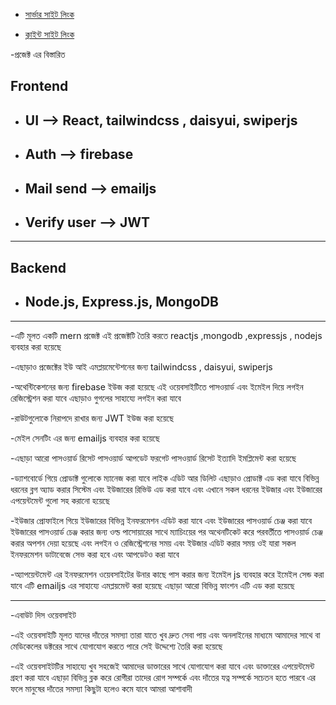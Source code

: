 - [সার্ভার সাইট লিংক](https://teeth-care-backend.vercel.app/)

- [ক্লাইন্ট সাইট লিংক](https://teeth-care-client.vercel.app/)

-প্রজেক্ট এর বিস্তারিত

## Frontend

- ## UI --> React, tailwindcss , daisyui, swiperjs

- ## Auth --> firebase

- ## Mail send --> emailjs

- ## Verify user --> JWT

---

## Backend

- ## Node.js, Express.js, MongoDB

---

-এটি মূলত একটি mern প্রজেক্ট এই প্রজেক্টটি তৈরি করতে reactjs ,mongodb ,expressjs , nodejs ব্যবহার করা হয়েছে

-এছাড়াও প্রজেক্টের ইউ আই এমপ্লয়মেন্টেশনের জন্য tailwindcss , daisyui, swiperjs

-অথেন্টিকেশনের জন্য firebase ইউজ করা হয়েছে
এই ওয়েবসাইটিতে পাসওয়ার্ড এবং ইমেইল দিয়ে লগইন রেজিস্ট্রেশন করা যাবে এছাড়াও গুগলের সাহায্যে লগইন করা যাবে

-রাউটগুলোকে নিরাপদে রাখার জন্য JWT ইউজ করা হয়েছে

-মেইল সেনটিং এর জন্য emailjs ব্যবহার করা হয়েছে

-এছাড়া আরো পাসওয়ার্ড রিসেট পাসওয়ার্ড আপডেট ফরগেট পাসওয়ার্ড রিসেট ইত্যাদি ইমপ্লিমেন্ট করা হয়েছে

-ড্যাশবোর্ডে গিয়ে প্রোডাক্ট গুলোকে ম্যানেজ করা যাবে লাইক এডিট আর ডিলিট এছাড়াও প্রোডাক্ট এড করা যাবে বিভিন্ন ধরনের ব্লগ অ্যাড করার সিস্টেম এবং ইউজারের রিভিউ এড করা যাবে এবং এখানে সকল ধরনের ইউজার এবং ইউজারের এপয়েন্টমেন্ট গুলো সহ করানো হয়েছে

-ইউজার প্রোফাইলে গিয়ে ইউজারের বিভিন্ন ইনফরমেশন এডিট করা যাবে এবং ইউজারের পাসওয়ার্ড চেঞ্জ করা যাবে ইউজারের পাসওয়ার্ড চেঞ্জ করার জন্য ওল্ড পাসোয়ারের সাথে ম্যাচিংয়ের পর অথেনটিকেট করে পরবর্তীতে পাসওয়ার্ড চেঞ্জ করার অপশন দেয়া হয়েছে
এবং লগইন ও রেজিস্ট্রেশনের সময় এবং ইউজার এডিট করার সময় ওই যারা সকল ইনফরমেশন ডাটাবেজে সেভ করা হবে এবং আপডেটও করা যাবে

-অ্যাপয়েন্টমেন্ট এর ইনফরমেশন ওয়েবসাইটের উনার কাছে পাস করার জন্য ইমেইল js ব্যবহার করে ইমেইল সেন্ড করা যাবে এটি emailjs এর সাহায্যে এমপ্লয়মেন্ট করা হয়েছে এছাড়া আরো বিভিন্ন ফাংশন এটি এড করা হয়েছে

---

-এবাউট দিস ওয়েবসাইট

-এই ওয়েবসাইটি মূলত যাদের দাঁতের সমস্যা তারা যাতে খুব দ্রুত সেবা পায় এবং অনলাইনের মাধ্যমে আমাদের সাথে বা মেডিকেলের ডক্টরের সাথে যোগাযোগ করতে পারে সেই উদ্দেশ্যে তৈরি করা হয়েছে

-এই ওয়েবসাইটটির সাহায্যে খুব সহজেই আমাদের ডাক্তারের সাথে যোগাযোগ করা যাবে এবং ডাক্তারের এপয়েন্টমেন্ট গ্রহণ করা যাবে এছাড়া বিভিন্ন ব্লক করে রোগীরা তাদের রোগ সম্পর্কে এবং দাঁতের যত্ন সম্পর্কে সচেতন হতে পারবে এর ফলে মানুষের দাঁতের সমস্যা কিছুটা হলেও কমে যাবে আমরা আশাবাদী
